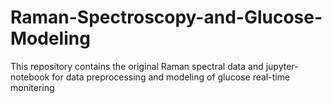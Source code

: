 # Raman-Spectroscopy-and-Glucose-Modeling
This repository contains the original Raman spectral data and jupyter-notebook for data preprocessing and modeling of glucose real-time monitering 
